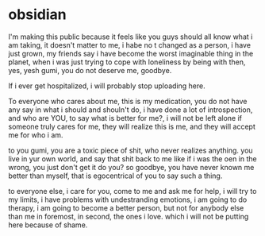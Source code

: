 # obsidian

I'm making this public because it feels like you guys should all know what i am taking, it doesn't matter to me, i habe no t changed as a person, i have just grown, my friends say i have become the worst imaginable thing in the planet, when i was just trying to cope with loneliness by being with then, yes, yesh gumi, you do not deserve me, goodbye.

If i ever get hospitalized, i will probably stop uploading here.

To everyone who cares about me, this is my medication, you do not have any say in what i should and shouln't do, i have done a lot of introspection, and who are YOU, to say what is better for me?, i will not be left alone if someone truly cares for me, they will realize this is me, and they will accept me for who i am.

to you gumi, you are a toxic piece of shit, who never realizes anything. you live in yur own world, and say that shit back to me like if i was the oen in the wrong, you just don't get it do you?
so goodbye, you have never known me better than myself, that is egocentrical of you to say such a thing.

to everyone else, i care for you, come to me and ask me for help, i will try to my limits, i have problems with undestranding emotions, i am going to do therapy, i am going to become a better person, but not for anybody else than me in foremost, in second, the ones i love. which i will not be putting here because of shame.

